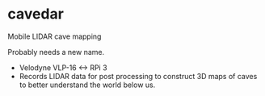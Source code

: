 # cavedar
Mobile LIDAR cave mapping

Probably needs a new name.

* Velodyne VLP-16 <-> RPi 3
* Records LIDAR data for post processing to construct 3D maps of caves to better understand the world below us.